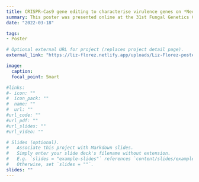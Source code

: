 ```yaml
---
title: CRISPR-Cas9 gene editing to characterise virulence genes on *Neonectria ditissima*, a necrotrophic fungal pathogen of apple. 
summary: This poster was presented online at the 31st Fungal Genetics Conference.
date: "2022-03-18"

tags:
- Poster

# Optional external URL for project (replaces project detail page).
external_link: "https://liz-florez.netlify.app/uploads/Liz-Florez-poster-simplified-FGC-2022.pdf"

image:
  caption: 
  focal_point: Smart

#links:
#- icon: ""
#  icon_pack: ""
#  name: ""
#  url: ""
#url_code: ""
#url_pdf: ""
#url_slides: ""
#url_video: ""

# Slides (optional).
#   Associate this project with Markdown slides.
#   Simply enter your slide deck's filename without extension.
#   E.g. `slides = "example-slides"` references `content/slides/example-slides.md`.
#   Otherwise, set `slides = ""`.
slides: ""
---
```

